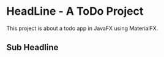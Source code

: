 # HeadLine - A ToDo Project

This project is about a todo app in JavaFX using MaterialFX.

## Sub Headline
